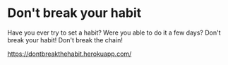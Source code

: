 # Don't break your habit
Have you ever try to set a habit? Were you able to do it a few days?
Don't break your habit! Don't break the chain!

https://dontbreakthehabit.herokuapp.com/
